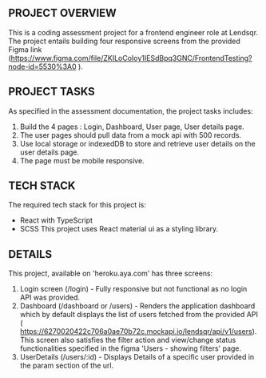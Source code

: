 ## PROJECT OVERVIEW

This is a coding assessment project for a frontend engineer role at Lendsqr. The project entails building four responsive screens from the provided Figma link (https://www.figma.com/file/ZKILoCoIoy1IESdBpq3GNC/FrontendTesting?node-id=5530%3A0 ). 

## PROJECT TASKS

As specified in the assessment documentation, the project tasks includes:
1. Build the 4 pages : Login, Dashboard, User page, User details page.
2. The user pages should pull data from a mock api with 500 records.
3. Use local storage or indexedDB to store and retrieve user details on the user details page.
4. The page must be mobile responsive.

## TECH STACK

The required tech stack for this project is:
- React with TypeScript
- SCSS
This project uses React material ui as a styling library.

## DETAILS

This project, available on 'heroku.aya.com' has three screens:
1. Login screen (/login) - Fully responsive but not functional as no login API was provided.
2. Dashboard (/dashboard or /users) - Renders the application dashboard which by default displays the list of users fetched from the provided API ( https://6270020422c706a0ae70b72c.mockapi.io/lendsqr/api/v1/users).
This screen also satisfies the filter action and view/change status functionalities specified in the figma 'Users - showing filters' page. 
3. UserDetails (/users/:id) -  Displays Details of a specific user provided in the param section of the url.